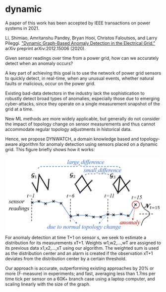 # dynamic

A paper of this work has been accepted by IEEE transactions on power systems in 2021.

Li, Shimiao, Amritanshu Pandey, Bryan Hooi, Christos Faloutsos, and Larry Pileggi. ["Dynamic Graph-Based Anomaly Detection in the Electrical Grid."](https://arxiv.org/pdf/2012.15006.pdf) arXiv preprint arXiv:2012.15006 (2020).

Given sensor readings over time from a power grid, how can we accurately detect when an anomaly occurs? 

A key part of achieving this goal is to use the network of power grid sensors to quickly detect, in real-time, when any unusual events, whether natural faults or malicious, occur on the power grid. 

Existing bad-data detectors in the industry lack the sophistication to robustly detect broad types of anomalies, especially those due to emerging cyber-attacks, since they operate on a single measurement snapshot of the grid at a time. 

New ML methods are more widely applicable, but generally do not consider the impact of topology change on sensor measurements and thus cannot accommodate regular topology adjustments in historical data. 

Hence, we propose DYNWATCH, a domain knowledge based and topology-aware algorithm for anomaly detection using sensors placed on a dynamic grid. This figure briefly shows how it works:

![method](plots/toyexample_dynwatch.png)
For anomaly detection at time T+1 on sensor s, we seek to estimate a distribution for its measurements xT+1. Weights w1,w2,...,wT are assigned to its previous data x1,x2,...,xT using our algorithm. The weighted sum is used as the distribution center and an alarm is created if the observation xT+1 deviates from the distribution center by a certain threshold.

Our approach is accurate, outperforming existing approaches by 20% or more (F-measure) in experiments; and fast, averaging less than 1.7ms per time tick per sensor on a 60K+ branch case using a laptop computer, and scaling linearly with the size of the graph.
